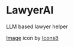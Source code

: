 # LawyerAI
LLM based lawyer helper


<a target="_blank" href="https://icons8.com/icon/QcJO6lyhsxBi/image">Image</a> icon by <a target="_blank" href="https://icons8.com">Icons8</a>
